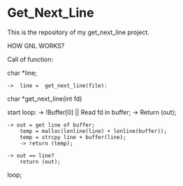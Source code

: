 # Get_Next_Line
This is the repository of my get_next_line project.

HOW GNL WORKS?

Call of function:

char  *line;

    ->  line =	get_next_line(file):


char  *get_next_line(int fd)

start loop:
	-> !Buffer[0] || Read fd in buffer;
		-> Return (out);

	-> out = get line of buffer;
		temp = malloc(lenline(line) + lenline(buffer));
		temp = strcpy line + buffer(line);
		-> return (temp);

	-> out == line?
		return (out);
loop;
